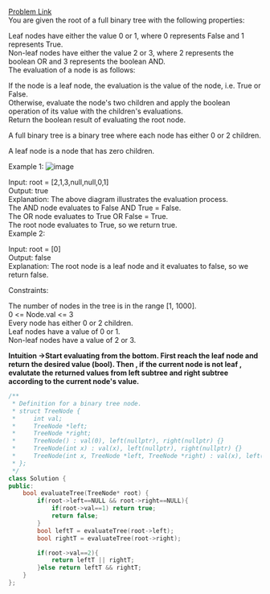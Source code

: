 [Problem Link](https://leetcode.com/problems/evaluate-boolean-binary-tree/description/?envType=daily-question&envId=2024-05-16)<br>
You are given the root of a full binary tree with the following properties:<br>

Leaf nodes have either the value 0 or 1, where 0 represents False and 1 represents True.<br>
Non-leaf nodes have either the value 2 or 3, where 2 represents the boolean OR and 3 represents the boolean AND.<br>
The evaluation of a node is as follows:<br>

If the node is a leaf node, the evaluation is the value of the node, i.e. True or False.<br>
Otherwise, evaluate the node's two children and apply the boolean operation of its value with the children's evaluations.<br>
Return the boolean result of evaluating the root node.<br>

A full binary tree is a binary tree where each node has either 0 or 2 children.<br>

A leaf node is a node that has zero children.<br>

 

Example 1:
![image](https://github.com/akscpp/Leetcode-POTD/assets/129672950/c7bbb41e-dbcc-4e02-9983-4c9afd922734)


Input: root = [2,1,3,null,null,0,1]<br>
Output: true<br>
Explanation: The above diagram illustrates the evaluation process.<br>
The AND node evaluates to False AND True = False.<br>
The OR node evaluates to True OR False = True.<br>
The root node evaluates to True, so we return true.<br>
Example 2:<br>

Input: root = [0]<br>
Output: false<br>
Explanation: The root node is a leaf node and it evaluates to false, so we return false.<br>
 

Constraints:<br>

The number of nodes in the tree is in the range [1, 1000].<br>
0 <= Node.val <= 3<br>
Every node has either 0 or 2 children.<br>
Leaf nodes have a value of 0 or 1.<br>
Non-leaf nodes have a value of 2 or 3.<br>

__Intuition ->Start evaluating from the bottom. First reach the leaf node and return the desired value (bool). Then , if the current node is not leaf , evalutate the returned values from left subtree and right subtree according to the current node's value.__

```C++
/**
 * Definition for a binary tree node.
 * struct TreeNode {
 *     int val;
 *     TreeNode *left;
 *     TreeNode *right;
 *     TreeNode() : val(0), left(nullptr), right(nullptr) {}
 *     TreeNode(int x) : val(x), left(nullptr), right(nullptr) {}
 *     TreeNode(int x, TreeNode *left, TreeNode *right) : val(x), left(left), right(right) {}
 * };
 */
class Solution {
public:
    bool evaluateTree(TreeNode* root) {
        if(root->left==NULL && root->right==NULL){
            if(root->val==1) return true;
            return false;
        }
        bool leftT = evaluateTree(root->left);
        bool rightT = evaluateTree(root->right);

        if(root->val==2){
            return leftT || rightT;
        }else return leftT && rightT;
    }
};
```
